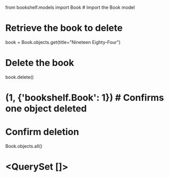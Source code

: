 from bookshelf.models import Book  # Import the Book model

# Retrieve the book to delete
book = Book.objects.get(title="Nineteen Eighty-Four")

# Delete the book
book.delete()
# (1, {'bookshelf.Book': 1})  # Confirms one object deleted

# Confirm deletion
Book.objects.all()
# <QuerySet []>